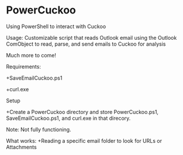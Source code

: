 # PowerCuckoo
Using PowerShell to interact with Cuckoo

Usage: Customizable script that reads Outlook email using the Outlook ComObject to read, parse, and send emails to Cuckoo for analysis

Much more to come!

Requirements:

+SaveEmailCuckoo.ps1

+curl.exe

Setup

+Create a PowerCuckoo directory and store PowerCuckoo.ps1, SaveEmailCuckoo.ps1, and curl.exe in that direcory.

Note: Not fully functioning.

What works:
+Reading a specific email folder to look for URLs or Attachments
